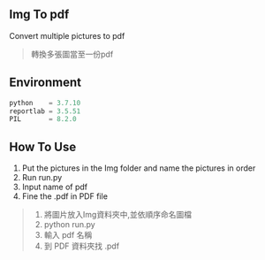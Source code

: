 ## Img To pdf
Convert multiple pictures to pdf

>轉換多張圖當至一份pdf
## Environment

```python
python    = 3.7.10
reportlab = 3.5.51
PIL       = 8.2.0
```

## How To Use
1. Put the pictures in the Img folder and name the pictures in order
2. Run run.py
3. Input name of pdf
4. Fine the .pdf in PDF file

>1. 將圖片放入Img資料夾中,並依順序命名圖檔
>2. python run.py
>3. 輸入 pdf 名稱
>4. 到 PDF 資料夾找 .pdf